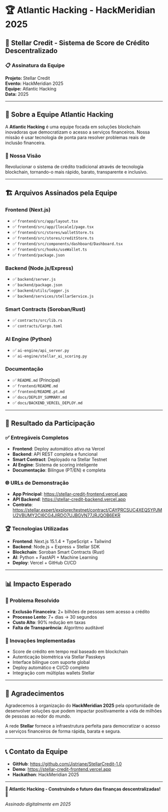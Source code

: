 # 🏆 Atlantic Hacking - HackMeridian 2025

## 🌟 Stellar Credit - Sistema de Score de Crédito Descentralizado

### 📋 Assinatura da Equipe

**Projeto:** Stellar Credit  
**Evento:** HackMeridian 2025  
**Equipe:** Atlantic Hacking  
**Data:** 2025  

---

## 🎯 Sobre a Equipe Atlantic Hacking

A **Atlantic Hacking** é uma equipe focada em soluções blockchain inovadoras que democratizam o acesso a serviços financeiros. Nossa missão é usar tecnologia de ponta para resolver problemas reais de inclusão financeira.

### 🚀 Nossa Visão
Revolucionar o sistema de crédito tradicional através de tecnologia blockchain, tornando-o mais rápido, barato, transparente e inclusivo.

---

## 🏗️ Arquivos Assinados pela Equipe

### Frontend (Next.js)
- ✅ `frontend/src/app/layout.tsx`
- ✅ `frontend/src/app/[locale]/page.tsx`
- ✅ `frontend/src/stores/walletStore.ts`
- ✅ `frontend/src/stores/creditStore.ts`
- ✅ `frontend/src/components/dashboard/Dashboard.tsx`
- ✅ `frontend/src/hooks/useWallet.ts`
- ✅ `frontend/package.json`

### Backend (Node.js/Express)
- ✅ `backend/server.js`
- ✅ `backend/package.json`
- ✅ `backend/utils/logger.js`
- ✅ `backend/services/stellarService.js`

### Smart Contracts (Soroban/Rust)
- ✅ `contracts/src/lib.rs`
- ✅ `contracts/Cargo.toml`

### AI Engine (Python)
- ✅ `ai-engine/api_server.py`
- ✅ `ai-engine/stellar_ai_scoring.py`

### Documentação
- ✅ `README.md` (Principal)
- ✅ `frontend/README.md`
- ✅ `frontend/README.pt.md`
- ✅ `docs/DEPLOY_SUMMARY.md`
- ✅ `docs/BACKEND_VERCEL_DEPLOY.md`

---

## 🎯 Resultado da Participação

### ✅ Entregáveis Completos
- **Frontend**: Deploy automático ativo na Vercel
- **Backend**: API REST completa e funcional
- **Smart Contract**: Deployado na Stellar Testnet
- **AI Engine**: Sistema de scoring inteligente
- **Documentação**: Bilíngue (PT/EN) e completa

### 🌐 URLs de Demonstração
- **App Principal**: https://stellar-credit-frontend.vercel.app
- **API Backend**: https://stellar-credit-backend.vercel.app
- **Contrato**: https://stellar.expert/explorer/testnet/contract/CAYPRCSUC4XEQSYPJMU2VBUMY2CI6CG4JIRDO7UJBGVN77JRJQOB6EKR

### 🏆 Tecnologias Utilizadas
- **Frontend**: Next.js 15.1.4 + TypeScript + Tailwind
- **Backend**: Node.js + Express + Stellar SDK
- **Blockchain**: Soroban Smart Contracts (Rust)
- **AI**: Python + FastAPI + Machine Learning
- **Deploy**: Vercel + GitHub CI/CD

---

## 📊 Impacto Esperado

### 🎯 Problema Resolvido
- **Exclusão Financeira**: 2+ bilhões de pessoas sem acesso a crédito
- **Processo Lento**: 7+ dias → 30 segundos
- **Custo Alto**: 90% redução em taxas
- **Falta de Transparência**: Algoritmo auditável

### 🚀 Inovações Implementadas
- Score de crédito em tempo real baseado em blockchain
- Autenticação biométrica via Stellar Passkeys
- Interface bilíngue com suporte global
- Deploy automático e CI/CD completo
- Integração com múltiplas wallets Stellar

---

## 🤝 Agradecimentos

Agradecemos à organização do **HackMeridian 2025** pela oportunidade de desenvolver soluções que podem impactar positivamente a vida de milhões de pessoas ao redor do mundo.

A rede **Stellar** fornece a infraestrutura perfeita para democratizar o acesso a serviços financeiros de forma rápida, barata e segura.

---

## 📞 Contato da Equipe

- **GitHub**: https://github.com/Jistriane/StellarCredit-1.0
- **Demo**: https://stellar-credit-frontend.vercel.app
- **Hackathon**: HackMeridian 2025

---

**🌟 Atlantic Hacking - Construindo o futuro das finanças descentralizadas! 🌟**

*Assinado digitalmente em 2025*
